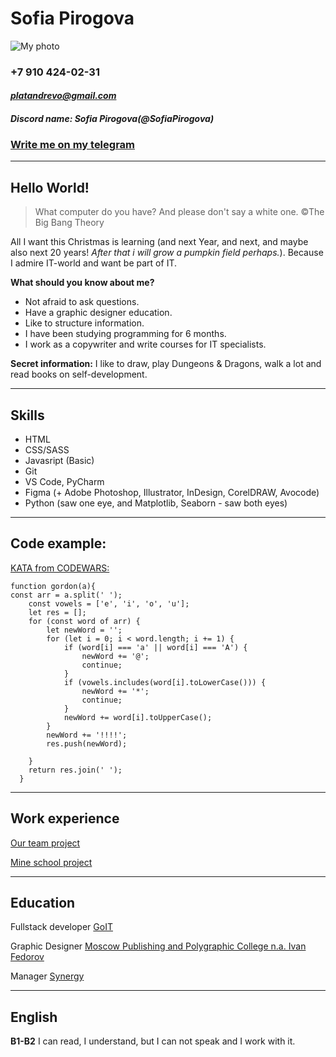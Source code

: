 # **Sofia Pirogova**

![My photo](https://sun9-west.userapi.com/sun9-54/s/v1/ig2/3PFRDPSYwZfAioNsqvMOOc2AMkBdmnOs3SP_OK_bmKQHpVcrEHXFGXtez1ejpjaBYdtio0GNODVh2zwOztz3gFAd.jpg?size=200x250&quality=96&type=album)

### +7 910 424-02-31

#### *platandrevo@gmail.com*

#### _Discord name: Sofia Pirogova(@SofiaPirogova)_

### [Write me on my telegram](https://t.me/Drevo_borch)

---

## **Hello World!**

> What computer do you have? And please don't say a white one.
> ©The Big Bang Theory

All I want this Christmas is learning (and next Year, and next, and maybe also next 20 years! _After that i will grow a pumpkin field perhaps._).
Because I admire IT-world and want be part of IT.

**What should you know about me?**

- Not afraid to ask questions.
- Have a graphic designer education.
- Like to structure information.
- I have been studying programming for 6 months.
- I work as a copywriter and write courses for IT specialists.

**Secret information:**
I like to draw, play Dungeons & Dragons, walk a lot and read books on self-development.

---

## **Skills**

- HTML
- CSS/SASS
- Javasript (Basic)
- Git
- VS Code, PyCharm
- Figma (+ Adobe Photoshop, Illustrator, InDesign, CorelDRAW, Avocode)
- Python (saw one eye, and Matplotlib, Seaborn - saw both eyes)

---

## **Code example:**

[KATA from CODEWARS:](https://www.codewars.com/kata/57d1f36705c186d018000813/javascript)

```
function gordon(a){
const arr = a.split(' ');
	const vowels = ['e', 'i', 'o', 'u'];
	let res = [];
	for (const word of arr) {
		let newWord = '';
		for (let i = 0; i < word.length; i += 1) {
			if (word[i] === 'a' || word[i] === 'A') {
				newWord += '@';
				continue;
			}
			if (vowels.includes(word[i].toLowerCase())) {
				newWord += '*';
				continue;
			}
			newWord += word[i].toUpperCase();
		}
		newWord += '!!!!';
		res.push(newWord);

	}
	return res.join(' ');
  }
```

---

## **Work experience**

[Our team project](https://juliazaykas.github.io/HellEn-school/)

[Mine school project](https://sofiapirogova.github.io/goit-markup-hw-08/index.html)

---

## **Education**

Fullstack developer [GoIT](https://goit.global/ua/)

Graphic Designer [Moscow Publishing and Polygraphic College n.a. Ivan Fedorov](https://mipkif.mskobr.ru/)

Manager [Synergy](https://synergy.ru/)

---

## **English**

**B1-B2**
I can read, I understand, but I can not speak and I work with it.
